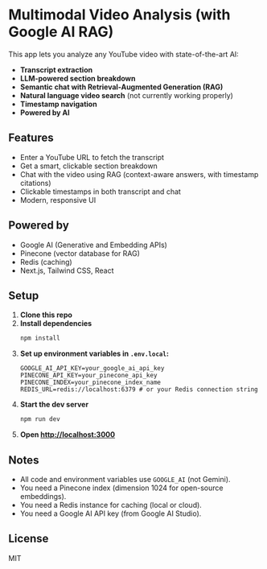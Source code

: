 # Multimodal Video Analysis (with Google AI RAG)

This app lets you analyze any YouTube video with state-of-the-art AI:

- **Transcript extraction**
- **LLM-powered section breakdown**
- **Semantic chat with Retrieval-Augmented Generation (RAG)**
- **Natural language video search** (not currently working properly)
- **Timestamp navigation**
- **Powered by AI**

## Features

- Enter a YouTube URL to fetch the transcript
- Get a smart, clickable section breakdown
- Chat with the video using RAG (context-aware answers, with timestamp citations)
- Clickable timestamps in both transcript and chat
- Modern, responsive UI

## Powered by

- Google AI (Generative and Embedding APIs)
- Pinecone (vector database for RAG)
- Redis (caching)
- Next.js, Tailwind CSS, React

## Setup

1. **Clone this repo**
2. **Install dependencies**
   ```bash
   npm install
   ```
3. **Set up environment variables in `.env.local`:**
   ```env
   GOOGLE_AI_API_KEY=your_google_ai_api_key
   PINECONE_API_KEY=your_pinecone_api_key
   PINECONE_INDEX=your_pinecone_index_name
   REDIS_URL=redis://localhost:6379 # or your Redis connection string
   ```
4. **Start the dev server**
   ```bash
   npm run dev
   ```
5. **Open [http://localhost:3000](http://localhost:3000)**

## Notes

- All code and environment variables use `GOOGLE_AI` (not Gemini).
- You need a Pinecone index (dimension 1024 for open-source embeddings).
- You need a Redis instance for caching (local or cloud).
- You need a Google AI API key (from Google AI Studio).

## License

MIT
